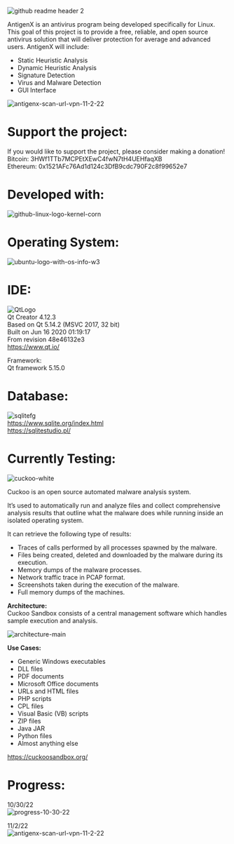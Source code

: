 ![github readme header 2](https://user-images.githubusercontent.com/22214754/196063614-bfe17689-e62b-4a37-bf9a-6952ea93aa51.png)      
    
AntigenX is an antivirus program being developed specifically for Linux. This goal of this project is to provide a free, reliable, and open source antivirus solution that will deliver protection for average and advanced users. AntigenX will include:  

* Static Heuristic Analysis  
* Dynamic Heuristic Analysis     
* Signature Detection 
* Virus and Malware Detection 
* GUI Interface   
 
![antigenx-scan-url-vpn-11-2-22](https://user-images.githubusercontent.com/22214754/199652972-4f47d1fa-eaa3-4277-b210-b783d350fa82.gif) 

# Support the project:  
If you would like to support the project, please consider making a donation!  
Bitcoin: 3HWf1TTb7MCPEtXEwC4fwN7tH4UEHfaqXB    
Ethereum: 0x1521AFc76Ad1d124c3DfB9cdc790F2c8f99652e7      
        
# Developed with:  

![github-linux-logo-kernel-corn](https://user-images.githubusercontent.com/22214754/196063512-495e0624-c344-4b32-9507-0f4fbc85a633.png)      

# **Operating System:**  

![ubuntu-logo-with-os-info-w3](https://user-images.githubusercontent.com/22214754/196061656-421dd522-86bc-4596-aa12-04a51b8627d3.png)              

# **IDE:**     
![QtLogo](https://user-images.githubusercontent.com/22214754/179895211-d52559ab-35df-4fcc-bf69-7377739330d4.png)  
Qt Creator 4.12.3  
Based on Qt 5.14.2 (MSVC 2017, 32 bit)  
Built on Jun 16 2020 01:19:17  
From revision 48e46132e3  
https://www.qt.io/ 

Framework:  
Qt framework 5.15.0 

# **Database:**        
![sqlitefg](https://user-images.githubusercontent.com/22214754/179894516-3059e142-fb38-40bc-a32c-65500a223eb1.png)    
https://www.sqlite.org/index.html    
https://sqlitestudio.pl/  

# Currently Testing:    

![cuckoo-white](https://user-images.githubusercontent.com/22214754/196032540-ca66db74-1968-4d38-84c0-287cb86b1174.png)  

Cuckoo is an open source automated malware analysis system.  

It’s used to automatically run and analyze files and collect comprehensive analysis results that outline what the malware does while running inside an isolated operating system.  

It can retrieve the following type of results:  

* Traces of calls performed by all processes spawned by the malware.  
* Files being created, deleted and downloaded by the malware during its execution.  
* Memory dumps of the malware processes.  
* Network traffic trace in PCAP format.  
* Screenshots taken during the execution of the malware.  
* Full memory dumps of the machines.  

**Architecture:**  
Cuckoo Sandbox consists of a central management software which handles sample execution and analysis.   

![architecture-main](https://user-images.githubusercontent.com/22214754/196033933-012a7d9d-59c5-4209-852d-1d0e106db029.png)  

**Use Cases:**   

* Generic Windows executables
* DLL files
* PDF documents
* Microsoft Office documents
* URLs and HTML files
* PHP scripts
* CPL files
* Visual Basic (VB) scripts
* ZIP files
* Java JAR
* Python files
* Almost anything else  
  
https://cuckoosandbox.org/  

# Progress:    
10/30/22  
![progress-10-30-22](https://user-images.githubusercontent.com/22214754/198890155-bdc5823c-815b-4f40-befe-0cf6546192d0.gif) 

11/2/22    
![antigenx-scan-url-vpn-11-2-22](https://user-images.githubusercontent.com/22214754/199652972-4f47d1fa-eaa3-4277-b210-b783d350fa82.gif)  
